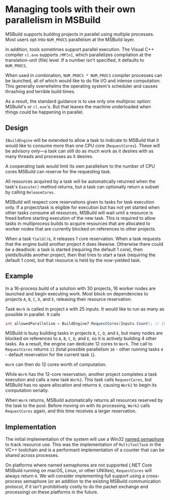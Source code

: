 # Managing tools with their own parallelism in MSBuild

MSBuild supports building projects in parallel using multiple processes. Most users opt into `NUM_PROCS` parallelism at the MSBuild layer.

In addition, tools sometimes support parallel execution. The Visual C++ compiler `cl.exe` supports `/MP[n]`, which parallelizes compilation at the translation-unit (file) level. If a number isn't specified, it defaults to `NUM_PROCS`.

When used in combination, `NUM_PROCS * NUM_PROCS` compiler processes can be launched, all of which would like to do file I/O and intense computation. This generally overwhelms the operating system's scheduler and causes thrashing and terrible build times.

As a result, the standard guidance is to use only one multiproc option: MSBuild's _or_ `cl.exe`'s. But that leaves the machine underloaded when things could be happening in parallel.

## Design

`IBuildEngine` will be extended to allow a task to indicate to MSBuild that it would like to consume more than one CPU core (`RequestCores`). These will be advisory only—a task can still do as much work as it desires with as many threads and processes as it desires.

A cooperating task would limit its own parallelism to the number of CPU cores MSBuild can reserve for the requesting task.

All resources acquired by a task will be automatically returned when the task's `Execute()` method returns, but a task can optionally return a subset by calling `ReleaseCores`.

MSBuild will respect core reservations given to tasks for task execution only. If a project/task is eligible for execution but has not yet started when other tasks consume all resources, MSBuild will wait until a resource is freed before starting execution of the new task. This is required to allow tasks in multiprocess builds to acquire resources that are allocated to worker nodes that are currently blocked on references to other projects.

When a task `Yield()`s, it releases 1 core reservation. When a task requests that the engine build another project it does likewise. Otherwise there could be a deadlock: a task is started (requiring the default 1 core), then yields/builds another project, then that tries to start a task (requiring the default 1 core), but that resource is held by the now-yielded task.

## Example

In a 16-process build of a solution with 30 projects, 16 worker nodes are launched and begin executing work. Most block on dependencies to projects `A`, `B`, `C`, `D`, and `E`, releasing their resource reservation.

Task `Work` is called in project `A` with 25 inputs. It would like to run as many as possible in parallel. It calls

```C#
int allowedParallelism = BuildEngine7.RequestCores(Inputs.Count); // Inputs.Count == 25
```

MSBuild is busy building tasks in projects `B`, `C`, `D`, and `E`, but many nodes are blocked on references to `A`, `B`, `C`, `D`, and `E`, so it is actively building 4 other tasks. As a result, the engine can dedicate 12 cores to `Work`. The call to `RequestCores` returns `11` (total possible parallelism `16` - other running tasks `4` - default reservation for the current task `1`).

`Work` can then do 12 cores worth of computation.

While `Work` has the 12-core reservation, another project completes a task execution and calls a new task `Work2`. This task calls `RequestCores`, but MSBuild has no spare allocation and returns `0`, causing `Work2` to begin its computation serially.

When `Work` returns, MSBuild automatically returns all resources reserved by the task to the pool. Before moving on with its processing, `Work2` calls `RequestCores` again, and this time receives a larger reservation.

## Implementation

The initial implementation of the system will use a Win32 [named semaphore](https://docs.microsoft.com/windows/win32/sync/semaphore-objects) to track resource use. This was the implementation of `MultiToolTask` in the VC++ toolchain and is a performant implementation of a counter that can be shared across processes.

On platforms where named semaphores are not supported (.NET Core MSBuild running on macOS, Linux, or other UNIXes), `RequestCores` will always return `0`. We will consider implementing full support using a cross-process semaphore (or an addition to the existing MSBuild communication protocol, if it isn't prohibitively costly to do the packet exchange and processing) on these platforms in the future.
